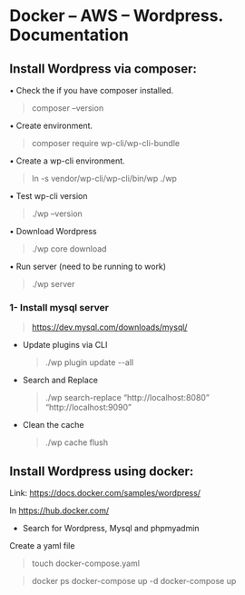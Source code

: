 # Docker – AWS – Wordpress. Documentation

## Install Wordpress via composer:

• Check the if you have composer installed.

> composer –version

• Create environment.

> composer require wp-cli/wp-cli-bundle

• Create a wp-cli environment.

> ln -s vendor/wp-cli/wp-cli/bin/wp ./wp

• Test wp-cli version

> ./wp –version

• Download Wordpress

> ./wp core download

• Run server (need to be running to work)

> ./wp server

### 1- Install mysql server

> https://dev.mysql.com/downloads/mysql/

- Update plugins via CLI

  > ./wp plugin update --all

- Search and Replace

  > ./wp search-replace “http://localhost:8080” “http://localhost:9090”

- Clean the cache
  > ./wp cache flush

## Install Wordpress using docker:

Link: https://docs.docker.com/samples/wordpress/

In https://hub.docker.com/

- Search for Wordpress, Mysql and phpmyadmin

Create a yaml file

> touch docker-compose.yaml

> docker ps
> docker-compose up -d
> docker-compose up
